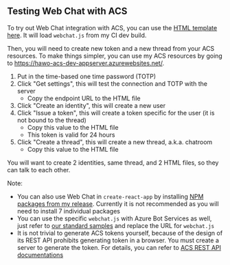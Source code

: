 ## Testing Web Chat with ACS

To try out Web Chat integration with ACS, you can use the [HTML template here](https://github.com/compulim/BotFramework-WebChat/blob/feat-acs-chat-adapter/samples/01.getting-started/k.bundle-with-azure-communication-services/index.html). It will load `webchat.js` from my CI dev build.

Then, you will need to create new token and a new thread from your ACS resources. To make things simpler, you can use my ACS resources by going to https://hawo-acs-dev-appserver.azurewebsites.net/.

1. Put in the time-based one time password (TOTP)
2. Click "Get settings", this will test the connection and TOTP with the server
   -  Copy the endpoint URL to the HTML file
3. Click "Create an identity", this will create a new user
4. Click "Issue a token", this will create a token specific for the user (it is not bound to the thread)
   -  Copy this value to the HTML file
   -  This token is valid for 24 hours
5. Click "Create a thread", this will create a new thread, a.k.a. chatroom
   -  Copy this value to the HTML file

You will want to create 2 identities, same thread, and 2 HTML files, so they can talk to each other.

Note:

-  You can also use Web Chat in `create-react-app` by installing [NPM packages from my release](https://github.com/compulim/BotFramework-WebChat/releases/tag/feat-acs-chat-adapter). Currently it is not recommended as you will need to install 7 individual packages
-  You can use the specific `webchat.js` with Azure Bot Services as well, just refer to [our standard samples](https://microsoft.github.io/BotFramework-WebChat/) and replace the URL for `webchat.js`
-  It is not trivial to generate ACS tokens yourself, because of the design of its REST API prohibits generating token in a browser. You must create a server to generate the token. For details, you can refer to [ACS REST API documentations](https://docs.microsoft.com/en-us/rest/api/communication/)
